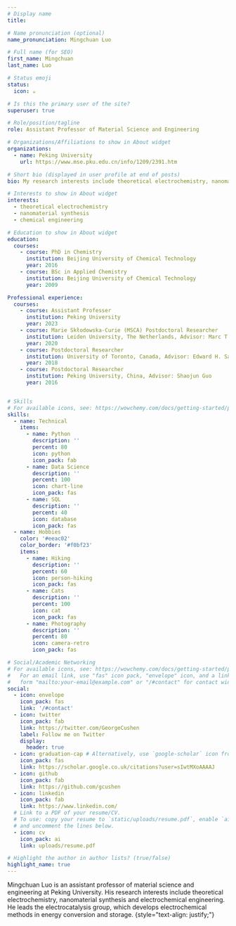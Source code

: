 ```yaml
---
# Display name
title: 

# Name pronunciation (optional)
name_pronunciation: Mingchuan Luo

# Full name (for SEO)
first_name: Mingchuan
last_name: Luo

# Status emoji
status:
  icon: ☕️

# Is this the primary user of the site?
superuser: true

# Role/position/tagline
role: Assistant Professor of Material Science and Engineering

# Organizations/Affiliations to show in About widget
organizations:
  - name: Peking University
    url: https://www.mse.pku.edu.cn/info/1209/2391.htm

# Short bio (displayed in user profile at end of posts)
bio: My research interests include theoretical electrochemistry, nanomaterial synthesis and chemical engineering.

# Interests to show in About widget
interests:
  - theoretical electrochemistry
  - nanomaterial synthesis
  - chemical engineering

# Education to show in About widget
education:
  courses:
    - course: PhD in Chemistry
      institution: Beijing University of Chemical Technology
      year: 2016
    - course: BSc in Applied Chemistry
      institution: Beijing University of Chemical Technology
      year: 2009

Professional experience:
  courses:
    - course: Assistant Professer
      institution: Peking University
      year: 2023
    - course: Marie Skłodowska-Curie (MSCA) Postdoctoral Researcher
      institution: Leiden University, The Netherlands, Advisor: Marc T. M. Koper
      year: 2020
    - course: Postdoctoral Researcher
      institution: University of Toronto, Canada, Advisor: Edward H. Sargent
      year: 2018
    - course: Postdoctoral Researcher
      institution: Peking University, China, Advisor: Shaojun Guo
      year: 2016


# Skills
# For available icons, see: https://wowchemy.com/docs/getting-started/page-builder/#icons
skills:
  - name: Technical
    items:
      - name: Python
        description: ''
        percent: 80
        icon: python
        icon_pack: fab
      - name: Data Science
        description: ''
        percent: 100
        icon: chart-line
        icon_pack: fas
      - name: SQL
        description: ''
        percent: 40
        icon: database
        icon_pack: fas
  - name: Hobbies
    color: '#eeac02'
    color_border: '#f0bf23'
    items:
      - name: Hiking
        description: ''
        percent: 60
        icon: person-hiking
        icon_pack: fas
      - name: Cats
        description: ''
        percent: 100
        icon: cat
        icon_pack: fas
      - name: Photography
        description: ''
        percent: 80
        icon: camera-retro
        icon_pack: fas

# Social/Academic Networking
# For available icons, see: https://wowchemy.com/docs/getting-started/page-builder/#icons
#   For an email link, use "fas" icon pack, "envelope" icon, and a link in the
#   form "mailto:your-email@example.com" or "/#contact" for contact widget.
social:
  - icon: envelope
    icon_pack: fas
    link: '/#contact'
  - icon: twitter
    icon_pack: fab
    link: https://twitter.com/GeorgeCushen
    label: Follow me on Twitter
    display:
      header: true
  - icon: graduation-cap # Alternatively, use `google-scholar` icon from `ai` icon pack
    icon_pack: fas
    link: https://scholar.google.co.uk/citations?user=sIwtMXoAAAAJ
  - icon: github
    icon_pack: fab
    link: https://github.com/gcushen
  - icon: linkedin
    icon_pack: fab
    link: https://www.linkedin.com/
  # Link to a PDF of your resume/CV.
  # To use: copy your resume to `static/uploads/resume.pdf`, enable `ai` icons in `params.yaml`,
  # and uncomment the lines below.
  - icon: cv
    icon_pack: ai
    link: uploads/resume.pdf

# Highlight the author in author lists? (true/false)
highlight_name: true
---
```


Mingchuan Luo is an assistant professor of material science and engineering at Peking University. His research interests include theoretical electrochemistry, nanomaterial synthesis and electrochemical engineering. He leads the electrocatalysis group, which develops electrochemical methods in energy conversion and storage.
{style="text-align: justify;"}
